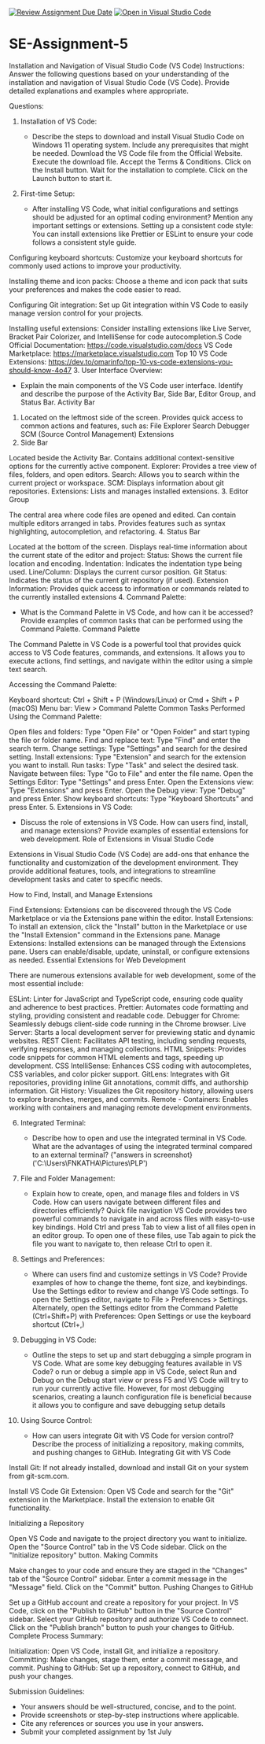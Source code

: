 [![Review Assignment Due Date](https://classroom.github.com/assets/deadline-readme-button-22041afd0340ce965d47ae6ef1cefeee28c7c493a6346c4f15d667ab976d596c.svg)](https://classroom.github.com/a/XoLGRbHq)
[![Open in Visual Studio Code](https://classroom.github.com/assets/open-in-vscode-2e0aaae1b6195c2367325f4f02e2d04e9abb55f0b24a779b69b11b9e10269abc.svg)](https://classroom.github.com/online_ide?assignment_repo_id=15280896&assignment_repo_type=AssignmentRepo)
# SE-Assignment-5
Installation and Navigation of Visual Studio Code (VS Code)
 Instructions:
Answer the following questions based on your understanding of the installation and navigation of Visual Studio Code (VS Code). Provide detailed explanations and examples where appropriate.

 Questions:

1. Installation of VS Code:
   - Describe the steps to download and install Visual Studio Code on Windows 11 operating system. Include any prerequisites that might be needed.
Download the VS Code file from the Official Website.
Execute the download file.
Accept the Terms & Conditions.
Click on the Install button.
Wait for the installation to complete.
Click on the Launch button to start it.

2. First-time Setup:
   - After installing VS Code, what initial configurations and settings should be adjusted for an optimal coding environment? Mention any important settings or extensions.
Setting up a consistent code style: You can install extensions like Prettier or ESLint to ensure your code follows a consistent style guide.

Configuring keyboard shortcuts: Customize your keyboard shortcuts for commonly used actions to improve your productivity.

Installing theme and icon packs: Choose a theme and icon pack that suits your preferences and makes the code easier to read.

Configuring Git integration: Set up Git integration within VS Code to easily manage version control for your projects.

Installing useful extensions: Consider installing extensions like Live Server, Bracket Pair Colorizer, and IntelliSense for code autocompletion.S Code Official Documentation: https://code.visualstudio.com/docs
VS Code Marketplace: https://marketplace.visualstudio.com
Top 10 VS Code Extensions: https://dev.to/omarinfo/top-10-vs-code-extensions-you-should-know-4o47
3. User Interface Overview:
   - Explain the main components of the VS Code user interface. Identify and describe the purpose of the Activity Bar, Side Bar, Editor Group, and Status Bar.
 Activity Bar

1. Located on the leftmost side of the screen.
Provides quick access to common actions and features, such as:
File Explorer
Search
Debugger
SCM (Source Control Management)
Extensions
2. Side Bar

Located beside the Activity Bar.
Contains additional context-sensitive options for the currently active component.
Explorer: Provides a tree view of files, folders, and open editors.
Search: Allows you to search within the current project or workspace.
SCM: Displays information about git repositories.
Extensions: Lists and manages installed extensions.
3. Editor Group

The central area where code files are opened and edited.
Can contain multiple editors arranged in tabs.
Provides features such as syntax highlighting, autocompletion, and refactoring.
4. Status Bar

Located at the bottom of the screen.
Displays real-time information about the current state of the editor and project:
Status: Shows the current file location and encoding.
Indentation: Indicates the indentation type being used.
Line/Column: Displays the current cursor position.
Git Status: Indicates the status of the current git repository (if used).
Extension Information: Provides quick access to information or commands related to the currently installed extensions
4. Command Palette:
   - What is the Command Palette in VS Code, and how can it be accessed? Provide examples of common tasks that can be performed using the Command Palette.
Command Palette

The Command Palette in VS Code is a powerful tool that provides quick access to VS Code features, commands, and extensions. It allows you to execute actions, find settings, and navigate within the editor using a simple text search.

Accessing the Command Palette:

Keyboard shortcut: Ctrl + Shift + P (Windows/Linux) or Cmd + Shift + P (macOS)
Menu bar: View > Command Palette
Common Tasks Performed Using the Command Palette:

Open files and folders: Type "Open File" or "Open Folder" and start typing the file or folder name.
Find and replace text: Type "Find" and enter the search term.
Change settings: Type "Settings" and search for the desired setting.
Install extensions: Type "Extension" and search for the extension you want to install.
Run tasks: Type "Task" and select the desired task.
Navigate between files: Type "Go to File" and enter the file name.
Open the Settings Editor: Type "Settings" and press Enter.
Open the Extensions view: Type "Extensions" and press Enter.
Open the Debug view: Type "Debug" and press Enter.
Show keyboard shortcuts: Type "Keyboard Shortcuts" and press Enter.
5. Extensions in VS Code:
   - Discuss the role of extensions in VS Code. How can users find, install, and manage extensions? Provide examples of essential extensions for web development.
   Role of Extensions in Visual Studio Code

Extensions in Visual Studio Code (VS Code) are add-ons that enhance the functionality and customization of the development environment. They provide additional features, tools, and integrations to streamline development tasks and cater to specific needs.

How to Find, Install, and Manage Extensions

Find Extensions: Extensions can be discovered through the VS Code Marketplace or via the Extensions pane within the editor.
Install Extensions: To install an extension, click the "Install" button in the Marketplace or use the "Install Extension" command in the Extensions pane.
Manage Extensions: Installed extensions can be managed through the Extensions pane. Users can enable/disable, update, uninstall, or configure extensions as needed.
Essential Extensions for Web Development

There are numerous extensions available for web development, some of the most essential include:

ESLint: Linter for JavaScript and TypeScript code, ensuring code quality and adherence to best practices.
Prettier: Automates code formatting and styling, providing consistent and readable code.
Debugger for Chrome: Seamlessly debugs client-side code running in the Chrome browser.
Live Server: Starts a local development server for previewing static and dynamic websites.
REST Client: Facilitates API testing, including sending requests, verifying responses, and managing collections.
HTML Snippets: Provides code snippets for common HTML elements and tags, speeding up development.
CSS IntelliSense: Enhances CSS coding with autocompletes, CSS variables, and color picker support.
GitLens: Integrates with Git repositories, providing inline Git annotations, commit diffs, and authorship information.
Git History: Visualizes the Git repository history, allowing users to explore branches, merges, and commits.
Remote - Containers: Enables working with containers and managing remote development environments.

6. Integrated Terminal:
   - Describe how to open and use the integrated terminal in VS Code. What are the advantages of using the integrated terminal compared to an external terminal?
   {"answers in screenshot}('C:\Users\FNKATHA\Pictures\PLP')

7. File and Folder Management:
   - Explain how to create, open, and manage files and folders in VS Code. How can users navigate between different files and directories efficiently?
Quick file navigation
VS Code provides two powerful commands to navigate in and across files with easy-to-use key bindings. Hold Ctrl and press Tab to view a list of all files open in an editor group. To open one of these files, use Tab again to pick the file you want to navigate to, then release Ctrl to open it.
8. Settings and Preferences:
   - Where can users find and customize settings in VS Code? Provide examples of how to change the theme, font size, and keybindings.
Use the Settings editor to review and change VS Code settings. To open the Settings editor, navigate to File > Preferences > Settings. Alternately, open the Settings editor from the Command Palette (Ctrl+Shift+P) with Preferences: Open Settings or use the keyboard shortcut (Ctrl+,)
9. Debugging in VS Code:
   - Outline the steps to set up and start debugging a simple program in VS Code. What are some key debugging features available in VS Code?
   o run or debug a simple app in VS Code, select Run and Debug on the Debug start view or press F5 and VS Code will try to run your currently active file. However, for most debugging scenarios, creating a launch configuration file is beneficial because it allows you to configure and save debugging setup details

10. Using Source Control:
    - How can users integrate Git with VS Code for version control? Describe the process of initializing a repository, making commits, and pushing changes to GitHub.
    Integrating Git with VS Code

Install Git: If not already installed, download and install Git on your system from git-scm.com.

Install VS Code Git Extension: Open VS Code and search for the "Git" extension in the Marketplace. Install the extension to enable Git functionality.

Initializing a Repository

Open VS Code and navigate to the project directory you want to initialize.
Open the "Source Control" tab in the VS Code sidebar.
Click on the "Initialize repository" button.
Making Commits

Make changes to your code and ensure they are staged in the "Changes" tab of the "Source Control" sidebar.
Enter a commit message in the "Message" field.
Click on the "Commit" button.
Pushing Changes to GitHub

Set up a GitHub account and create a repository for your project.
In VS Code, click on the "Publish to GitHub" button in the "Source Control" sidebar.
Select your GitHub repository and authorize VS Code to connect.
Click on the "Publish branch" button to push your changes to GitHub.
Complete Process Summary:

Initialization: Open VS Code, install Git, and initialize a repository.
Committing: Make changes, stage them, enter a commit message, and commit.
Pushing to GitHub: Set up a repository, connect to GitHub, and push your changes.

 Submission Guidelines:
- Your answers should be well-structured, concise, and to the point.
- Provide screenshots or step-by-step instructions where applicable.
- Cite any references or sources you use in your answers.
- Submit your completed assignment by 1st July 


